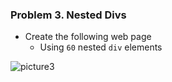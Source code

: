 ### Problem 3. Nested Divs
*	Create the following web page
	*	Using `60` nested `div` elements

![picture3](https://cloud.githubusercontent.com/assets/3619393/7184113/1f78fcf0-e464-11e4-80f4-2285c7a4a765.png)